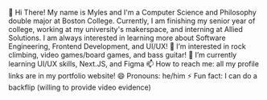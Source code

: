 👋 Hi There! My name is Myles and I'm a Computer Science and Philosophy double major at Boston College. Currently, I am finishing my senior year of college, working at my university's makerspace, and interning at Allied Solutions. I am always interested in learning more about Software Engineering, Frontend Development, and UI/UX!
👀 I’m interested in rock climbing, video games/board games, and bass guitar!
🌱 I’m currently learning UI/UX skills, Next.JS, and Figma
📫 How to reach me: all my profile links are in my portfolio website!
😄 Pronouns: he/him
⚡ Fun fact: I can do a backflip (willing to provide video evidence)
